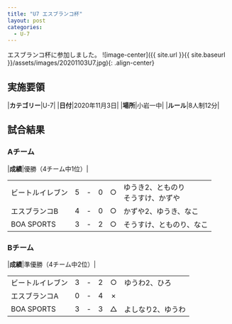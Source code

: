 ```yaml
---
title: "U7 エスブランコ杯"
layout: post
categories:
  - U-7
---
```


エスブランコ杯に参加しました。
![image-center]({{ site.url }}{{ site.baseurl }}/assets/images/20201103U7.jpg){: .align-center}


## 実施要領

|**カテゴリー**|U-7|
|**日付**|2020年11月3日|
|**場所**|小岩一中|
|**ルール**|8人制12分|

## 試合結果

### Aチーム

|**成績**|優勝（4チーム中1位）|

|            |    |   |    |         |    |
|:-----------|:--:|:-:|:--:|:--:|:--------|
|ビートルイレブン|    5| - |   0|○|ゆうき2、とものり<br>そうすけ、かずや|
|エスブランコB|    4| - |   0|○|かずや2、ゆうき、なこ|
|BOA SPORTS|    3| - |  2|○|そうすけ、とものり、なこ|

### Bチーム

|**成績**|準優勝（4チーム中2位）|

|            |    |   |    |         |    |
|:-----------|:--:|:-:|:--:|:--:|:--------|
|ビートルイレブン|    3| - |   2|○|ゆうわ2、ひろ|
|エスブランコA|    0| - |   4|×||
|BOA SPORTS|    3| - |  3|△|よしなり2、ゆうわ|
